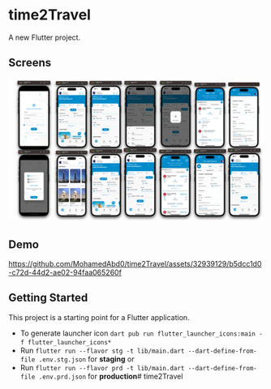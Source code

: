 # time2Travel

A new Flutter project.

## Screens
![](https://github.com/MohamedAbd0/time2Travel/blob/main/screan.png)
## Demo
https://github.com/MohamedAbd0/time2Travel/assets/32939129/b5dcc1d0-c72d-44d2-ae02-94faa065260f


## Getting Started

This project is a starting point for a Flutter application.


- To generate launcher icon `dart pub run flutter_launcher_icons:main -f flutter_launcher_icons*`
- Run `flutter run --flavor stg -t lib/main.dart --dart-define-from-file .env.stg.json` for **staging** or
- Run `flutter run --flavor prd -t lib/main.dart --dart-define-from-file .env.prd.json` for **production**# time2Travel
